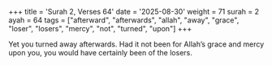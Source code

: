 +++
title = 'Surah 2, Verses 64'
date = '2025-08-30'
weight = 71
surah = 2
ayah = 64
tags = ["afterward", "afterwards", "allah", "away", "grace", "loser", "losers", "mercy", "not", "turned", "upon"]
+++

Yet you turned away afterwards. Had it not been for Allah’s grace and mercy upon you, you would have certainly been of the losers.